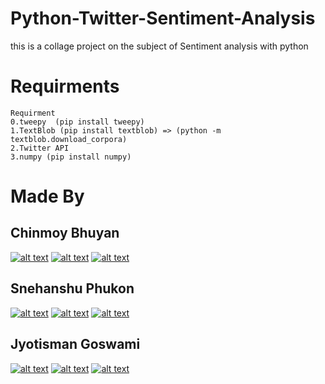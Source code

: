 # Python-Twitter-Sentiment-Analysis
this is a collage project on the subject of Sentiment analysis with python

# Requirments
~~~
Requirment
0.tweepy  (pip install tweepy)
1.TextBlob (pip install textblob) => (python -m textblob.download_corpora)
2.Twitter API 
3.numpy (pip install numpy)
~~~


# Made By 


## Chinmoy Bhuyan
<!-- Please don't remove this: Grab your social icons from https://github.com/carlsednaoui/gitsocial -->

<!-- display the social media buttons in your README -->

[![alt text][1.1]][1]
[![alt text][2.1]][2]
[![alt text][6.1]][6]


<!-- links to social media icons -->
<!-- no need to change these -->

<!-- icons with padding -->

[1.1]: http://i.imgur.com/tXSoThF.png (twitter icon with padding)
[2.1]: http://i.imgur.com/P3YfQoD.png (facebook icon with padding)
[6.1]: http://i.imgur.com/0o48UoR.png (github icon with padding)

<!-- icons without padding -->

[1.2]: http://i.imgur.com/wWzX9uB.png (twitter icon without padding)
[2.2]: http://i.imgur.com/fep1WsG.png (facebook icon without padding)
[6.2]: http://i.imgur.com/9I6NRUm.png (github icon without padding)


<!-- links to your social media accounts -->
<!-- update these accordingly -->

[1]: https://twitter.com/ChinmoyBhuyan13
[2]: https://www.facebook.com/chinmoy.bhuyan.39
[6]: https://github.com/hyndex

<!-- Please don't remove this: Grab your social icons from https://github.com/carlsednaoui/gitsocial -->


## Snehanshu Phukon
<!-- Please don't remove this: Grab your social icons from https://github.com/carlsednaoui/gitsocial -->

<!-- display the social media buttons in your README -->

[![alt text][1.1]][11]
[![alt text][2.1]][22]
[![alt text][6.1]][66]


<!-- links to your social media accounts -->
<!-- update these accordingly -->

[11]: https://twitter.com/p_snehanshu
[22]: https://www.facebook.com/pSnehanshu
[66]: https://github.com/pSnehanshu

<!-- Please don't remove this: Grab your social icons from https://github.com/carlsednaoui/gitsocial -->



## Jyotisman Goswami
<!-- Please don't remove this: Grab your social icons from https://github.com/carlsednaoui/gitsocial -->

<!-- display the social media buttons in your README -->

[![alt text][1.1]][111]
[![alt text][2.1]][222]
[![alt text][6.1]][666]


<!-- links to your social media accounts -->
<!-- update these accordingly -->

[111]: https://twitter.com/JYOTISMANGOSWA2
[222]: https://www.facebook.com/profile.php?id=100007762543602
[666]: https://github.com/Jyotisman290

<!-- Please don't remove this: Grab your social icons from https://github.com/carlsednaoui/gitsocial -->
